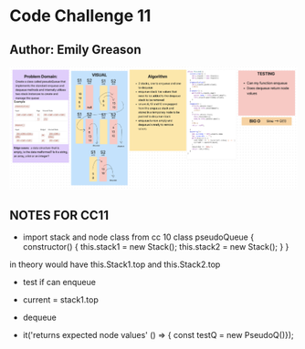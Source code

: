 # Code Challenge 11

## Author: Emily Greason

![code-challenge-11-whiteboard](Screenshot%202023-08-07%20at%209.23.55%20PM.png)

## NOTES FOR CC11

- import stack and node class from cc 10
class pseudoQueue {
  constructor() {
    this.stack1 = new Stack();
    this.stack2 = new Stack();
  }
}

in theory would have this.Stack1.top and this.Stack2.top

- test if can enqueue
- current = stack1.top

- dequeue
- it('returns expected node values' () => {
  const testQ = new PseudoQ()});
